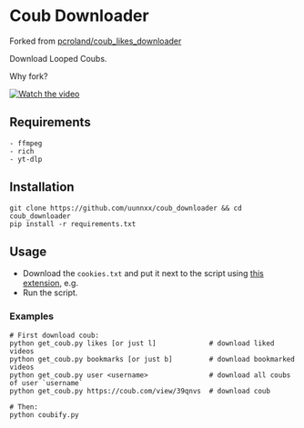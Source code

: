 # Coub Downloader
Forked from [pcroland/coub_likes_downloader](https://github.com/pcroland/coub_likes_downloader)

Download Looped Coubs.

Why fork?

[![Watch the video](https://img.youtube.com/vi/uRaiyjI5lBc/0.jpg)](https://www.youtube.com/watch?v=uRaiyjI5lBc)




## Requirements

```
- ffmpeg
- rich
- yt-dlp
```


## Installation

```
git clone https://github.com/uunnxx/coub_downloader && cd coub_downloader
pip install -r requirements.txt
```


## Usage

- Download the `cookies.txt` and put it next to the script using [this extension](https://chrome.google.com/webstore/detail/get-cookiestxt/bgaddhkoddajcdgocldbbfleckgcbcid), e.g.
- Run the script.


### Examples

```
# First download coub:
python get_coub.py likes [or just l]             # download liked videos
python get_coub.py bookmarks [or just b]         # download bookmarked videos
python get_coub.py user <username>               # download all coubs of user `username`
python get_coub.py https://coub.com/view/39qnvs  # download coub

# Then:
python coubify.py
```
